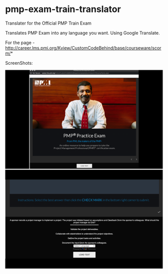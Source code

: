 # pmp-exam-train-translator
Translater for the Official PMP Train Exam

Translates PMP Exam into any language you want. Using Google Translate.

For the page - http://career.lms.pmi.org/Kview/CustomCodeBehind/base/courseware/scorm/*

ScreenShots:

![ScreenShot #1](ScreenShot1.png)
![ScreenShot #2](ScreenShot2.png)

